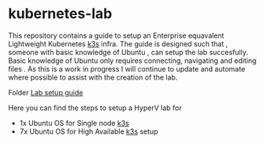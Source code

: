 # kubernetes-lab

This repository contains a guide to setup an Enterprise equavalent  Lightweight Kubernetes [k3s](https://k3s.io/) infra.
The guide is designed such that , someone with basic knowledge of Ubuntu , can setup the lab succesfully. Basic knowledge of Ubuntu only requires connecting, navigating and editing files .
As this is a work in progress I will continue to update and automate where possible to assist with the creation of the lab.

Folder [Lab setup guide](kubernetes-lab/tree/main/kubernetes-lab-setup/Document)

Here you can find the steps to setup a HyperV lab for 
- 1x Ubuntu OS for Single node  [k3s](https://k3s.io/)
- 7x Ubuntu OS for High Available [k3s](https://k3s.io/) setup


